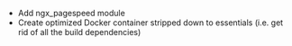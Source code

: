 * Add ngx_pagespeed module
* Create optimized Docker container stripped down to essentials (i.e. get rid of all the build dependencies)
